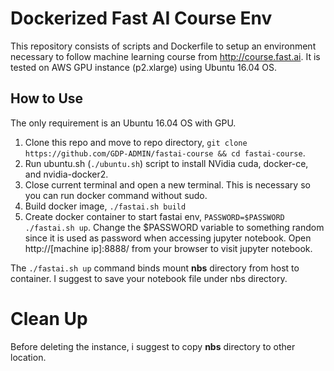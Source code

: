 # Dockerized Fast AI Course Env
This repository consists of scripts and Dockerfile to setup an environment necessary to follow machine learning course from http://course.fast.ai.
It is tested on AWS GPU instance (p2.xlarge) using Ubuntu 16.04 OS.

## How to Use
The only requirement is an Ubuntu 16.04 OS with GPU.
1. Clone this repo and move to repo directory, `git clone https://github.com/GDP-ADMIN/fastai-course && cd fastai-course`.
2. Run ubuntu.sh (`./ubuntu.sh`) script to install NVidia cuda, docker-ce, and nvidia-docker2.
3. Close current terminal and open a new terminal. This is necessary so you can run docker command without sudo.
4. Build docker image, `./fastai.sh build`
5. Create docker container to start fastai env, `PASSWORD=$PASSWORD ./fastai.sh up`. Change the $PASSWORD variable to something random since it is used as password when accessing jupyter notebook. Open http://[machine ip]:8888/ from your browser to visit jupyter notebook.


The `./fastai.sh up` command binds mount **nbs** directory from host to container.
I suggest to save your notebook file under nbs directory.

# Clean Up
Before deleting the instance, i suggest to copy **nbs** directory to other location.
